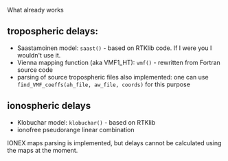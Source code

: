 What already works

tropospheric delays:
-------------
* Saastamoinen model: `saast()` - based on RTKlib code. If I were you I wouldn't use it.
* Vienna mapping function (aka VMF1_HT): `vmf()` - rewritten from Fortran source code
* parsing of source tropospheric files also implemented:
one can use `find_VMF_coeffs(ah_file, aw_file, coords)` for this purpose

ionospheric delays
------------
* Klobuchar model: `klobuchar()` - based on RTKlib
* ionofree pseudorange linear combination

IONEX maps parsing is implemented,
but delays cannot be calculated using the maps at the moment.